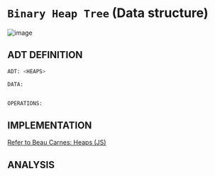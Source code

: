 # `Binary Heap Tree` (Data structure)

![image](https://user-images.githubusercontent.com/14041622/48760797-fe1e5e80-ece1-11e8-9e6b-dab2c58746bd.png)



## ADT DEFINITION

```py
ADT: <HEAPS>

DATA:


OPERATIONS:

```


## IMPLEMENTATION

[Refer to Beau Carnes: Heaps (JS)](https://codepen.io/beaucarnes/pen/JNvENQ?editors=0011)

## ANALYSIS

